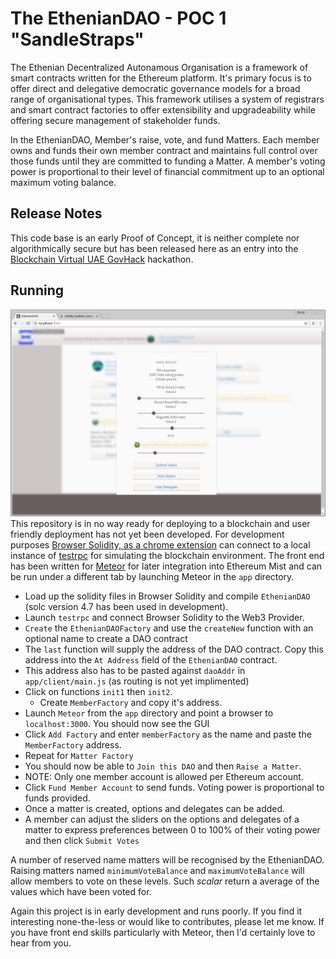 # The EthenianDAO - POC 1 "SandleStraps"

The Ethenian Decentralized Autonamous Organisation is a framework of smart contracts written for the Ethereum platform.  It's primary focus is to offer direct and delegative democratic governance models for a broad range of organisational types.  This framework utilises a system of registrars and smart contract factories to offer extensibility and upgradeability while offering secure management of stakeholder funds.

In the EthenianDAO, Member's raise, vote, and fund Matters.  Each member owns and funds their own member contract and maintains full control over those funds until they are committed to funding a Matter.  A member's voting power is proportional to their level of financial commitment up to an optional maximum voting balance.

## Release Notes
This code base is an early Proof of Concept, it is neither complete nor algorithmically secure but has been released here as an entry into the [Blockchain Virtual UAE GovHack](http://blockchainvirtualgovhack.com/) hackathon.


## Running
![EthenianDAO Screenshot](voting.png)
This repository is in no way ready for deploying to a blockchain and user friendly deployment has not yet been developed.  For development purposes [Browser Solidity, as a chrome extension](https://github.com/ethereum/browser-solidity) can connect to a local instance of [testrpc](https://github.com/ethereumjs/testrpc) for simulating the blockchain environment.  The front end has been written for [Meteor](https://www.meteor.com/) for later integration into Ethereum Mist and can be run under a different tab by launching Meteor in the `app` directory.

* Load up the solidity files in Browser Solidity and compile `EthenianDAO` (solc version 4.7 has been used in development).
* Launch `testrpc` and connect Browser Solidity to the Web3 Provider.
* `Create` the `EthenianDAOFactory` and use the `createNew` function with an optional name to create a DAO contract 
* The `last` function will supply the address of the DAO contract.  Copy this address into the `At Address` field of the `EthenianDAO` contract.
* This address also has to be pasted against `daoAddr` in `app/client/main.js` (as routing is not yet implimented)
* Click on functions `init1` then `init2`.
	* Create `MemberFactory` and copy it's address.
* Launch `Meteor` from the `app` directory and point a browser to `localhost:3000`. You should now see the GUI
* Click `Add Factory` and enter `memberFactory` as the name and paste the `MemberFactory` address.
* Repeat for `Matter Factory`
* You should now be able to `Join this DAO` and then `Raise a Matter`. 
* NOTE: Only one member account is allowed per Ethereum account.
* Click `Fund Member Account` to send funds.  Voting power is proportional to funds provided.
* Once a matter is created, options and delegates can be added.
* A member can adjust the sliders on the options and delegates of a matter to express preferences between 0 to 100% of their voting power and then click `Submit Votes`

A number of reserved name matters will be recognised by the EthenianDAO. Raising matters named `minimumVoteBalance` and `maximumVoteBalance` will allow members to vote on these levels.  Such *scalar* return a average of the values which have been voted for.

Again this project is in early development and runs poorly.  If you find it interesting none-the-less or would like to contributes, please let me know. If you have front end skills particularly with Meteor, then I'd certainly love to hear from you.



